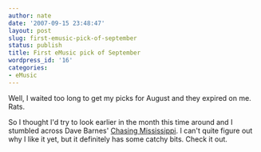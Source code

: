 ```yaml
---
author: nate
date: '2007-09-15 23:48:47'
layout: post
slug: first-emusic-pick-of-september
status: publish
title: First eMusic pick of September
wordpress_id: '16'
categories:
- eMusic
---
```


Well, I waited too long to get my picks for August and they expired on me.  Rats.

So I thought I'd try to look earlier in the month this time around and I stumbled across Dave Barnes' <a href="http://www.emusic.com/album/-Chasing-Mississippi-MP3-Download/11007736.html" target="_blank">Chasing Mississippi</a>.  I can't quite figure out why I like it yet, but it definitely has some catchy bits. Check it out.